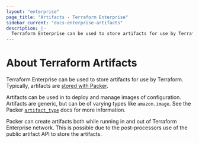 ```yaml
---
layout: "enterprise"
page_title: "Artifacts - Terraform Enterprise"
sidebar_current: "docs-enterprise-artifacts"
description: |-
  Terraform Enterprise can be used to store artifacts for use by Terraform. Typically, artifacts are stored with Packer.
---
```


# About Terraform Artifacts

Terraform Enterprise can be used to store artifacts for use by Terraform.
Typically, artifacts are [stored with Packer](https://packer.io/docs).

Artifacts can be used in to deploy and manage images
of configuration. Artifacts are generic, but can be of varying types
like `amazon.image`. See the Packer [`artifact_type`](https://packer.io/docs/post-processors/atlas.html#artifact_type)
docs for more information.

Packer can create artifacts both while running in and out of Terraform
Enterprise network. This is possible due to the post-processors use of the
public artifact API to store the artifacts.
